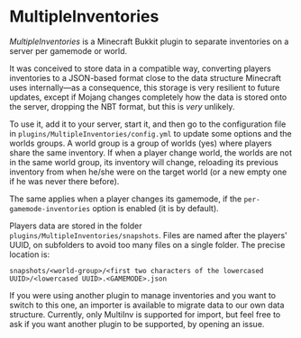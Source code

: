 # MultipleInventories

_MultipleInventories_ is a Minecraft Bukkit plugin to separate inventories on a server per gamemode or world.

It was conceived to store data in a compatible way, converting players inventories to a JSON-based format close to the data structure Minecraft uses internally—as a consequence, this storage is very resilient to future updates, except if Mojang changes completely how the data is stored onto the server, dropping the NBT format, but this is _very_ unlikely.

To use it, add it to your server, start it, and then go to the configuration file in `plugins/MultipleInventories/config.yml` to update some options and the worlds groups. A world group is a group of worlds (yes) where players share the same inventory. If when a player change world, the worlds are not in the same world group, its inventory will change, reloading its previous inventory from when he/she were on the target world (or a new empty one if he was never there before).

The same applies when a player changes its gamemode, if the `per-gamemode-inventories` option is enabled (it is by default).

Players data are stored in the folder `plugins/MultipleInventories/snapshots`. Files are named after the players' UUID, on subfolders to avoid too many files on a single folder. The precise location is:

```
snapshots/<world-group>/<first two characters of the lowercased UUID>/<lowercased UUID>.<GAMEMODE>.json
```

If you were using another plugin to manage inventories and you want to switch to this one, an importer is available to migrate data to our own data structure. Currently, only MultiInv is supported for import, but feel free to ask if you want another plugin to be supported, by opening an issue.